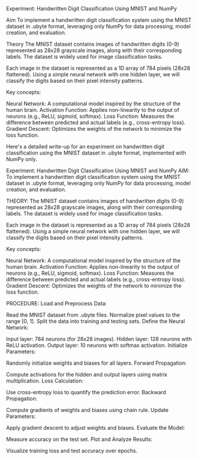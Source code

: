 Experiment: Handwritten Digit Classification Using MNIST and NumPy

Aim
To implement a handwritten digit classification system using the MNIST dataset in .ubyte format, leveraging only NumPy for data processing, model creation, and evaluation.

Theory
The MNIST dataset contains images of handwritten digits (0-9) represented as 28x28 grayscale images, along with their corresponding labels. The dataset is widely used for image classification tasks.

Each image in the dataset is represented as a 1D array of 784 pixels (28x28 flattened). Using a simple neural network with one hidden layer, we will classify the digits based on their pixel intensity patterns.

Key concepts:

Neural Network: A computational model inspired by the structure of the human brain.
Activation Function: Applies non-linearity to the output of neurons (e.g., ReLU, sigmoid, softmax).
Loss Function: Measures the difference between predicted and actual labels (e.g., cross-entropy loss).
Gradient Descent: Optimizes the weights of the network to minimize the loss function.



Here's a detailed write-up for an experiment on handwritten digit classification using the MNIST dataset in .ubyte format, implemented with NumPy only.

Experiment: Handwritten Digit Classification Using MNIST and NumPy
AIM:
To implement a handwritten digit classification system using the MNIST dataset in .ubyte format, leveraging only NumPy for data processing, model creation, and evaluation.

THEORY:
The MNIST dataset contains images of handwritten digits (0-9) represented as 28x28 grayscale images, along with their corresponding labels. The dataset is widely used for image classification tasks.

Each image in the dataset is represented as a 1D array of 784 pixels (28x28 flattened). Using a simple neural network with one hidden layer, we will classify the digits based on their pixel intensity patterns.

Key concepts:

Neural Network: A computational model inspired by the structure of the human brain.
Activation Function: Applies non-linearity to the output of neurons (e.g., ReLU, sigmoid, softmax).
Loss Function: Measures the difference between predicted and actual labels (e.g., cross-entropy loss).
Gradient Descent: Optimizes the weights of the network to minimize the loss function.


PROCEDURE:
Load and Preprocess Data:

Read the MNIST dataset from .ubyte files.
Normalize pixel values to the range [0, 1].
Split the data into training and testing sets.
Define the Neural Network:

Input layer: 784 neurons (for 28x28 images).
Hidden layer: 128 neurons with ReLU activation.
Output layer: 10 neurons with softmax activation.
Initialize Parameters:

Randomly initialize weights and biases for all layers.
Forward Propagation:

Compute activations for the hidden and output layers using matrix multiplication.
Loss Calculation:

Use cross-entropy loss to quantify the prediction error.
Backward Propagation:

Compute gradients of weights and biases using chain rule.
Update Parameters:

Apply gradient descent to adjust weights and biases.
Evaluate the Model:

Measure accuracy on the test set.
Plot and Analyze Results:

Visualize training loss and test accuracy over epochs.

